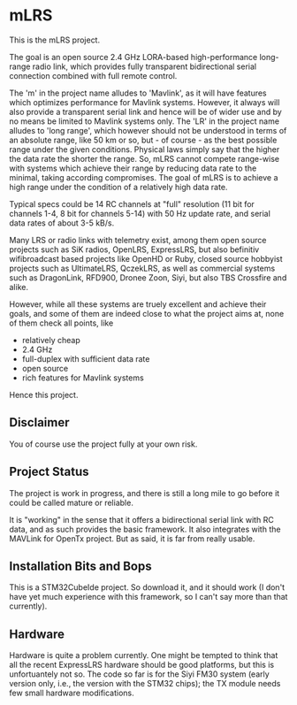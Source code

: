 # mLRS #

This is the mLRS project.

The goal is an open source 2.4 GHz LORA-based high-performance long-range radio link, which provides fully transparent bidirectional serial connection combined with full remote control.

The 'm' in the project name alludes to 'Mavlink', as it will have features which optimizes performance for Mavlink systems. However, it always will also provide a transparent serial link and hence will be of wider use and by no means be limited to Mavlink systems only. The 'LR' in the project name alludes to 'long range', which however should not be understood in terms of an absolute range, like 50 km or so, but - of course - as the best possible range under the given conditions. Physical laws simply say that the higher the data rate the shorter the range. So, mLRS cannot compete range-wise with systems which achieve their range by reducing data rate to the minimal, taking according compromises. The goal of mLRS is to achieve a high range under the condition of a relatively high data rate. 

Typical specs could be 14 RC channels at "full" resolution (11 bit for channels 1-4, 8 bit for channels 5-14) with 50 Hz update rate, and serial data rates of about 3-5 kB/s.

Many LRS or radio links with telemetry exist, among them open source projects such as SiK radios, OpenLRS, ExpressLRS, but also befinitiv wifibroadcast based projects like OpenHD or Ruby, closed source hobbyist projects such as UltimateLRS, QczekLRS, as well as commercial systems such as DragonLink, RFD900, Dronee Zoon, Siyi, but also TBS Crossfire and alike.

However, while all these systems are truely excellent and achieve their goals, and some of them are indeed close to what the project aims at, none of them check all points, like 
- relatively cheap
- 2.4 GHz
- full-duplex with sufficient data rate
- open source
- rich features for Mavlink systems

Hence this project.

## Disclaimer ##

You of course use the project fully at your own risk.

## Project Status ##

The project is work in progress, and there is still a long mile to go before it could be called mature or reliable.

It is "working" in the sense that it offers a bidirectional serial link with RC data, and as such provides the basic framework. It also integrates with the MAVLink for OpenTx project. But as said, it is far from really usable.

## Installation Bits and Bops ##

This is a STM32CubeIde project. So download it, and it should work (I don't have yet much experience with this framework, so I can't say more than that currently).

## Hardware ##

Hardware is quite a problem currently. One might be tempted to think that all the recent ExpressLRS hardware should be good platforms, but this is unfortuantely not so. The code so far is for the Siyi FM30 system (early version only, i.e., the version with the STM32 chips); the TX module needs few small hardware modifications.
